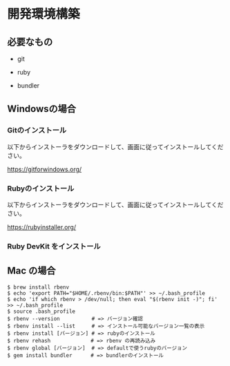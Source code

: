 # 開発環境構築

## 必要なもの

* git

* ruby

* bundler

## Windowsの場合

### Gitのインストール

以下からインストーラをダウンロードして、画面に従ってインストールしてください。

https://gitforwindows.org/

### Rubyのインストール

以下からインストーラをダウンロードして、画面に従ってインストールしてください。

https://rubyinstaller.org/

### Ruby DevKit をインストール


## Mac の場合

```
$ brew install rbenv
$ echo 'export PATH="$HOME/.rbenv/bin:$PATH"' >> ~/.bash_profile
$ echo 'if which rbenv > /dev/null; then eval "$(rbenv init -)"; fi' >> ~/.bash_profile
$ source .bash_profile
$ rbenv --version 　　　　　 # => バージョン確認
$ rbenv install --list 　　 # => インストール可能なバージョン一覧の表示
$ rbenv install [バージョン] # => rubyのインストール
$ rbenv rehash             # => rbenv の再読み込み
$ rbenv global [バージョン]  # => defaultで使うrubyのバージョン
$ gem install bundler      # => bundlerのインストール
```
